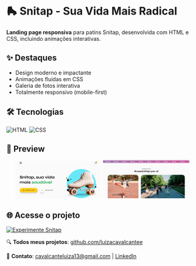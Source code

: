 # 🛼 Snitap - Sua Vida Mais Radical

**Landing page responsiva** para patins Snitap, desenvolvida com HTML e CSS, incluindo animações interativas.

## ✨ Destaques
-  Design moderno e impactante
-  Animações fluidas em CSS
-  Galeria de fotos interativa
-  Totalmente responsivo (mobile-first)

## 🛠️ Tecnologias
<div>
  <img src="https://img.shields.io/badge/HTML-E34F26?style=for-the-badge&logo=html5&logoColor=white" alt="HTML">
  <img src="https://img.shields.io/badge/CSS-1572B6?style=for-the-badge&logo=css3&logoColor=white" alt="CSS">
</div>

## 🎨 Preview
<div align="center">
  <img src="./assets/snitap1.png" alt="Homepage Snitap" width="45%">
  <img src="./assets/snitap2.png" alt="Galeria de fotos" width="45%">
</div>

## 🌐 Acesse o projeto
[![Experimente Snitap](https://img.shields.io/badge/-CLIQUE%20AQUI-1572B6?style=for-the-badge)](https://luizacavalcantee.github.io/patins/)

🔍 **Todos meus projetos**: [github.com/luizacavalcantee](https://github.com/luizacavalcantee)

💌 **Contato**: cavalcanteluiza13@gmail.com | [LinkedIn](https://www.linkedin.com/in/luizacavalcanteee/)
